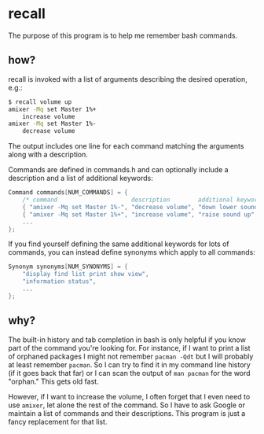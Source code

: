 # recall

The purpose of this program is to help me remember bash commands.

## how?

recall is invoked with a list of arguments describing the desired operation,
e.g.:

```bash
$ recall volume up
amixer -Mq set Master 1%+
    increase volume
amixer -Mq set Master 1%-
    decrease volume
```

The output includes one line for each command matching the arguments along with
a description.

Commands are defined in commands.h and can optionally include a description and 
a list of additional keywords:

```c
Command commands[NUM_COMMANDS] = {
	/* command                     description        additional keywords */
	{ "amixer -Mq set Master 1%-", "decrease volume", "down lower sound" },
	{ "amixer -Mq set Master 1%+", "increase volume", "raise sound up" },
	...
};
```

If you find yourself defining the same additional keywords for lots of commands,
you can instead define synonyms which apply to all commands:

```c
Synonym synonyms[NUM_SYNONYMS] = {
	"display find list print show view",
	"information status",
	...
};
```

## why?

The built-in history and tab completion in bash is only helpful if you know part
of the command you're looking for. For instance, if I want to print a list of
orphaned packages I might not remember `pacman -Qdt` but I will probably at
least remember `pacman`. So I can try to find it in my command line history (if
it goes back that far) or I can scan the output of `man pacman` for the word
"orphan." This gets old fast.

However, if I want to increase the volume, I often forget that I even need to
use `amixer`, let alone the rest of the command. So I have to ask Google or
maintain a list of commands and their descriptions. This program is just a fancy
replacement for that list.
